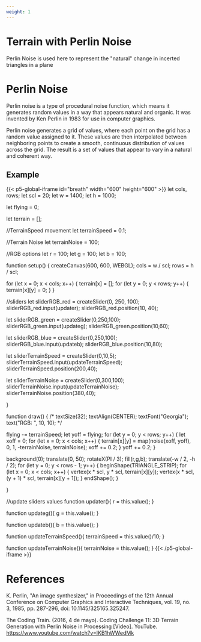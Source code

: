```yaml
---
weight: 1
---
```


# Terrain with Perlin Noise

Perlin Noise is used here to represent the "natural" change in incerted triangles in a plane

# Perlin Noise

Perlin noise is a type of procedural noise function, which means it generates random values in a way that appears natural and organic. It was invented by Ken Perlin in 1983 for use in computer graphics.

Perlin noise generates a grid of values, where each point on the grid has a random value assigned to it. These values are then interpolated between neighboring points to create a smooth, continuous distribution of values across the grid. The result is a set of values that appear to vary in a natural and coherent way.

## Example

{{< p5-global-iframe id="breath" width="600" height="600" >}}
let cols, rows;
let scl = 20;
let w = 1400;
let h = 1000;

let flying = 0;

let terrain = [];

//TerrainSpeed movement
let terrainSpeed = 0.1;

//Terrain Noise
let terrainNoise = 100;

//RGB options
let r = 100;
let g = 100;
let b = 100;

function setup() {
  createCanvas(600, 600, WEBGL);
  cols = w / scl;
  rows = h / scl;

  for (let x = 0; x < cols; x++) {
    terrain[x] = [];
    for (let y = 0; y < rows; y++) {
      terrain[x][y] = 0; 
    }
  }

  //sliders
  let sliderRGB_red = createSlider(0, 250, 100);
  sliderRGB_red.input(updater);
  sliderRGB_red.position(10, 40);

  let sliderRGB_green = createSlider(0,250,100);
  sliderRGB_green.input(updateg);
  sliderRGB_green.position(10,60);

  let sliderRGB_blue = createSlider(0,250,100);
  sliderRGB_blue.input(updateb);
  sliderRGB_blue.position(10,80);

  let sliderTerrainSpeed = createSlider(0,10,5);
  sliderTerrainSpeed.input(updateTerrainSpeed);
  sliderTerrainSpeed.position(200,40);
  
  let sliderTerrainNoise = createSlider(0,300,100);
  sliderTerrainNoise.input(updateTerrainNoise);
  sliderTerrainNoise.position(380,40);
  

}

function draw() {
  /*
  textSize(32);
  textAlign(CENTER);
  textFont("Georgia");
  text("RGB: ", 10, 10);
  */
  
  flying -= terrainSpeed;
  let yoff = flying;
  for (let y = 0; y < rows; y++) {
    let xoff = 0;
    for (let x = 0; x < cols; x++) {
      terrain[x][y] = map(noise(xoff, yoff), 0, 1, -terrainNoise, terrainNoise);
      xoff += 0.2;
    }
    yoff += 0.2;
  }


  background(0);
  translate(0, 50);
  rotateX(PI / 3);
  fill(r,g,b);
  translate(-w / 2, -h / 2);
  for (let y = 0; y < rows - 1; y++) {
    beginShape(TRIANGLE_STRIP);
    for (let x = 0; x < cols; x++) {
      vertex(x * scl, y * scl, terrain[x][y]);
      vertex(x * scl, (y + 1) * scl, terrain[x][y + 1]);
    }
    endShape();
  }

}

//update sliders values
function updater(){
    r = this.value();
}

function updateg(){
    g = this.value();
}

function updateb(){
    b = this.value();
}

function updateTerrainSpeed(){
    terrainSpeed = this.value()/10;
}

function updateTerrainNoise(){
    terrainNoise = this.value();
}
{{< /p5-global-iframe >}}

# References

K. Perlin, "An image synthesizer," in Proceedings of the 12th Annual Conference on Computer Graphics and Interactive Techniques, vol. 19, no. 3, 1985, pp. 287-296, doi: 10.1145/325165.325247.

The Coding Train. (2016, 4 de mayo). Coding Challenge 11: 3D Terrain Generation with Perlin Noise in Processing [Video]. YouTube. https://www.youtube.com/watch?v=IKB1hWWedMk


